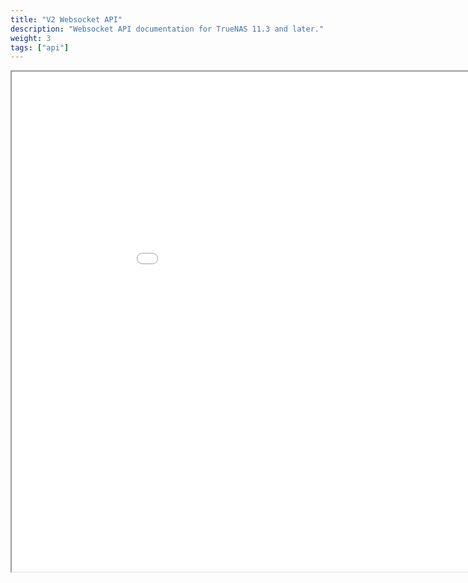 ```yaml
---
title: "V2 Websocket API"
description: "Websocket API documentation for TrueNAS 11.3 and later."
weight: 3
tags: ["api"]
---
```



<iframe id="inlineFrameExample"
    title="Inline Frame Example"
    width="1000"
    height="800"
    src="../websocket_api.html">
</iframe>
